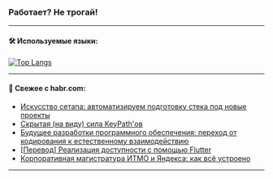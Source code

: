 ### Работает? Не трогай!

---
<!--
#### 🛠️ Technical stack:

![Java](https://img.shields.io/badge/Java-informational?logo=Oracle&style=flat&logoColor=white&color=FF4500)
![Kotlin](https://img.shields.io/badge/Kotlin-informational?logo=Kotlin&style=flat&logoColor=white&color=774D97)
![TS](https://img.shields.io/badge/TypeScript-informational?logo=typeScript&style=flat&logoColor=black&color=017acc)
![Python](https://img.shields.io/badge/Python-informational?logo=Python&style=flat&logoColor=black&color=ffdd54) <br>
![Spring](https://img.shields.io/badge/Spring-informational?logo=Spring&style=flat&logoColor=white&color=6DB33F) 
![SpringBoot](https://img.shields.io/badge/SpringBoot-informational?logo=SpringBoot&style=flat&logoColor=white&color=6DB33F)
![Nest](https://img.shields.io/badge/NestJS-informational?logo=NestJS&style=flat&logoColor=white&color=E0234E) 
![NodeJS](https://img.shields.io/badge/NodeJS-informational?logo=node.js&style=flat&logoColor=white&color=70A760)<br>
![PostgreSQL](https://img.shields.io/badge/PostgreSQL-informational?logo=PostgreSQL&style=flat&logoColor=white&color=DAA520)
![MongoDB](https://img.shields.io/badge/MongoDB-informational?logo=MongoDB&style=flat&logoColor=white&color=870000)
![Apache](https://img.shields.io/badge/Apache-informational?logo=apache&style=flat&logoColor=white&color=f74e28)

___ 
-->

#### 🛠️ Используемые языки:

[![Top Langs](https://github-readme-stats-u2qms2cxw-advtsettinggmailcoms-projects.vercel.app/api/top-langs/?username=zloylis&langs_count=10&hide_title=true&title_color=e6edf3&size_weight=0.5&count_weight=0.5&layout=compact&hide_progress=true&hide_border=true&theme=dracula)](https://github.com/zloylis)

<!---


####  :octocat:&nbsp;&nbsp; Статистика:

![GitHub stats](https://github-readme-stats-u2qms2cxw-advtsettinggmailcoms-projects.vercel.app/api?username=zloylis&show_icons=true&hide_border=true&theme=dracula&title_color=e6edf3&include_all_commits=true&count_private=true&hide_rank=false&hide_title=true&rank_icon=github)
-->
---

#### 💬 Свежее с habr.com:

<!-- BLOG-POST-LIST:START -->
- [Искусство сетапа: автоматизируем подготовку стека под новые проекты](https://habr.com/ru/companies/kts/articles/829460/?utm_source=habrahabr&utm_medium=rss&utm_campaign=829460)
- [Скрытая &lpar;на виду&rpar; сила KeyPath&#39;ов](https://habr.com/ru/companies/raiffeisenbank/articles/828896/?utm_source=habrahabr&utm_medium=rss&utm_campaign=828896)
- [Будущее разработки программного обеспечения: переход от кодирования к естественному взаимодействию](https://habr.com/ru/articles/829450/?utm_source=habrahabr&utm_medium=rss&utm_campaign=829450)
- [[Перевод] Реализация доступности с помощью Flutter](https://habr.com/ru/companies/otus/articles/829432/?utm_source=habrahabr&utm_medium=rss&utm_campaign=829432)
- [Корпоративная магистратура ИТМО и Яндекса: как всё устроено](https://habr.com/ru/companies/spbifmo/articles/829412/?utm_source=habrahabr&utm_medium=rss&utm_campaign=829412)
<!-- BLOG-POST-LIST:END -->

---
